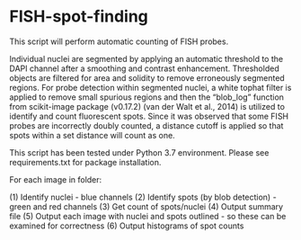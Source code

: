 # FISH-spot-finding

This script will perform automatic counting of FISH probes.  

Individual nuclei are segmented by applying an automatic threshold to the DAPI channel after a smoothing and contrast enhancement.  Thresholded objects are filtered for area and solidity to remove erroneously segmented regions.  For probe detection within segmented nuclei, a white tophat filter is applied to remove small spurious regions and then the “blob_log” function from scikit-image package (v0.17.2) (van der Walt et al., 2014)  is utilized to identify and count fluorescent spots.  Since it was observed that some FISH probes are incorrectly doubly counted, a distance cutoff is applied so that spots within a set distance will count as one.   

This script has been tested under Python 3.7 environment.  Please see requirements.txt for package installation.

For each image in folder:

(1) Identify nuclei - blue channels
(2) Identify spots (by blob detection) - green and red channels
(3) Get count of spots/nuclei
(4) Output summary file
(5) Output each image with nuclei and spots outlined - so these can be examined for correctness
(6) Output histograms of spot counts 
